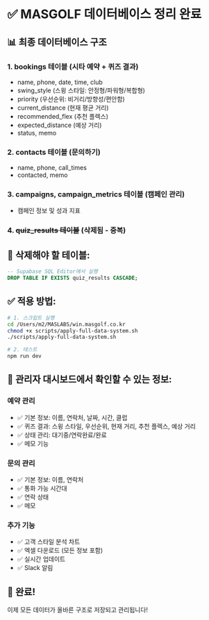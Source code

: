 # ✅ MASGOLF 데이터베이스 정리 완료

## 📊 최종 데이터베이스 구조

### 1. **bookings 테이블** (시타 예약 + 퀴즈 결과)
- name, phone, date, time, club
- swing_style (스윙 스타일: 안정형/파워형/복합형)
- priority (우선순위: 비거리/방향성/편안함)
- current_distance (현재 평균 거리)
- recommended_flex (추천 플렉스)
- expected_distance (예상 거리)
- status, memo

### 2. **contacts 테이블** (문의하기)
- name, phone, call_times
- contacted, memo

### 3. **campaigns, campaign_metrics 테이블** (캠페인 관리)
- 캠페인 정보 및 성과 지표

### 4. ~~quiz_results 테이블~~ (삭제됨 - 중복)

## 🚨 삭제해야 할 테이블:

```sql
-- Supabase SQL Editor에서 실행
DROP TABLE IF EXISTS quiz_results CASCADE;
```

## ✅ 적용 방법:

```bash
# 1. 스크립트 실행
cd /Users/m2/MASLABS/win.masgolf.co.kr
chmod +x scripts/apply-full-data-system.sh
./scripts/apply-full-data-system.sh

# 2. 테스트
npm run dev
```

## 📱 관리자 대시보드에서 확인할 수 있는 정보:

### 예약 관리
- ✅ 기본 정보: 이름, 연락처, 날짜, 시간, 클럽
- ✅ 퀴즈 결과: 스윙 스타일, 우선순위, 현재 거리, 추천 플렉스, 예상 거리
- ✅ 상태 관리: 대기중/연락완료/완료
- ✅ 메모 기능

### 문의 관리
- ✅ 기본 정보: 이름, 연락처
- ✅ 통화 가능 시간대
- ✅ 연락 상태
- ✅ 메모

### 추가 기능
- ✅ 고객 스타일 분석 차트
- ✅ 엑셀 다운로드 (모든 정보 포함)
- ✅ 실시간 업데이트
- ✅ Slack 알림

## 🎉 완료!

이제 모든 데이터가 올바른 구조로 저장되고 관리됩니다!
